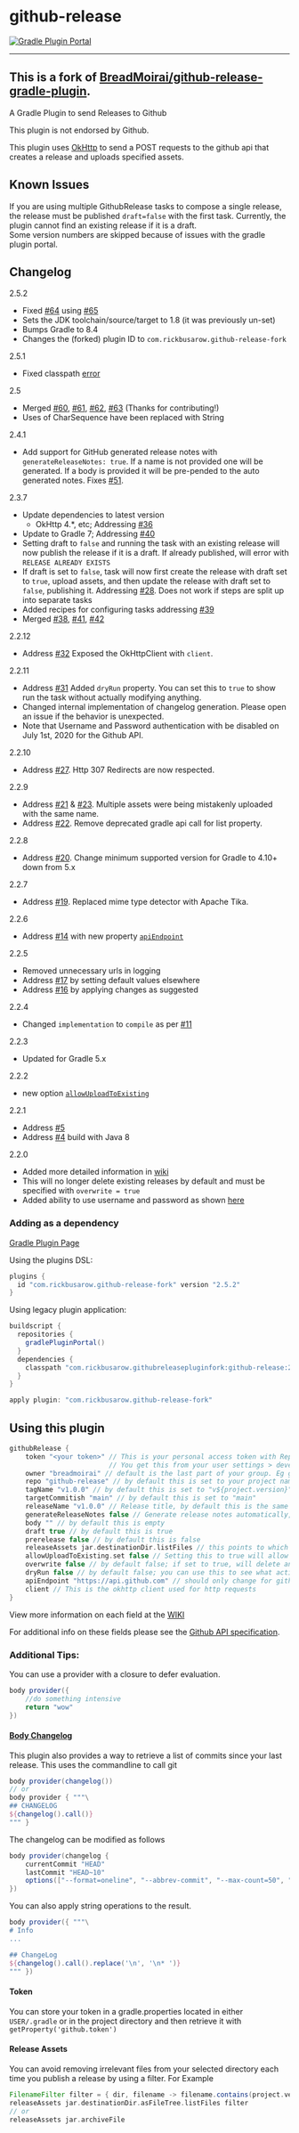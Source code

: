 # github-release
[![Gradle Plugin Portal](https://img.shields.io/badge/version-2.5.2-blue.svg)](https://plugins.gradle.org/plugin/com.rickbusarow.github-release-fork/2.5.2)

[p65]: https://github.com/BreadMoirai/github-release-gradle-plugin/pull/65
[i64]: https://github.com/BreadMoirai/github-release-gradle-plugin/issues/64
[p63]: https://github.com/BreadMoirai/github-release-gradle-plugin/pull/63
[p62]: https://github.com/BreadMoirai/github-release-gradle-plugin/pull/62
[p61]: https://github.com/BreadMoirai/github-release-gradle-plugin/pull/61
[p60]: https://github.com/BreadMoirai/github-release-gradle-plugin/pull/60
[i51]: https://github.com/BreadMoirai/github-release-gradle-plugin/issues/53
[i51]: https://github.com/BreadMoirai/github-release-gradle-plugin/issues/51
[p42]: https://github.com/BreadMoirai/github-release-gradle-plugin/pull/42
[p41]: https://github.com/BreadMoirai/github-release-gradle-plugin/pull/41
[p38]: https://github.com/BreadMoirai/github-release-gradle-plugin/pull/38
[i40]: https://github.com/BreadMoirai/github-release-gradle-plugin/issues/40
[i39]: https://github.com/BreadMoirai/github-release-gradle-plugin/issues/39
[i37]: https://github.com/BreadMoirai/github-release-gradle-plugin/issues/37
[i36]: https://github.com/BreadMoirai/github-release-gradle-plugin/issues/36
[i32]: https://github.com/BreadMoirai/github-release-gradle-plugin/issues/32
[i31]: https://github.com/BreadMoirai/github-release-gradle-plugin/issues/31
[i28]: https://github.com/BreadMoirai/github-release-gradle-plugin/issues/28
[i27]: https://github.com/BreadMoirai/github-release-gradle-plugin/issues/27
[i23]: https://github.com/BreadMoirai/github-release-gradle-plugin/issues/23
[i22]: https://github.com/BreadMoirai/github-release-gradle-plugin/issues/22
[i21]: https://github.com/BreadMoirai/github-release-gradle-plugin/issues/21
[i20]: https://github.com/BreadMoirai/github-release-gradle-plugin/issues/20
[i19]: https://github.com/BreadMoirai/github-release-gradle-plugin/issues/19
[i17]: https://github.com/BreadMoirai/github-release-gradle-plugin/issues/17
[i16]: https://github.com/BreadMoirai/github-release-gradle-plugin/issues/16
[i14]: https://github.com/BreadMoirai/github-release-gradle-plugin/issues/14
[i11]: https://github.com/BreadMoirai/github-release-gradle-plugin/issues/11
[i5]: https://github.com/BreadMoirai/github-release-gradle-plugin/issues/5
[i4]: https://github.com/BreadMoirai/github-release-gradle-plugin/issues/4

---
This is a fork of [BreadMoirai/github-release-gradle-plugin](https://github.com/BreadMoirai/github-release-gradle-plugin).
---

A Gradle Plugin to send Releases to Github

This plugin is not endorsed by Github.

This plugin uses [OkHttp](http://square.github.io/okhttp/) to send a POST requests to the github api that creates a release and uploads specified assets.

## Known Issues
If you are using multiple GithubRelease tasks to compose a single release, the release must be published `draft=false` with the first task. Currently, the plugin cannot find an existing release if it is a draft.  
Some version numbers are skipped because of issues with the gradle plugin portal.

## Changelog
2.5.2
- Fixed [#64][i64] using [#65][p65]
- Sets the JDK toolchain/source/target to 1.8 (it was previously un-set)
- Bumps Gradle to 8.4
- Changes the (forked) plugin ID to `com.rickbusarow.github-release-fork`

2.5.1
- Fixed classpath [error](https://github.com/BreadMoirai/github-release-gradle-plugin/pull/62#discussion_r1354355485)

2.5
- Merged [#60][p60], [#61][p61], [#62][p62], [#63][p63] (Thanks for contributing!)
- Uses of CharSequence have been replaced with String 

2.4.1
- Add support for GitHub generated release notes with `generateReleaseNotes: true`. If a name is not provided one will be generated. If a body is provided it will be pre-pended to the auto generated notes. Fixes [#51][i51].

2.3.7
- Update dependencies to latest version
  - OkHttp 4.*, etc; Addressing [#36][i36]
- Update to Gradle 7; Addressing [#40][i40]
- Setting draft to `false` and running the task with an existing release will now publish the release if it is a draft. If already published, will error with `RELEASE ALREADY EXISTS`
- If draft is set to `false`, task will now first create the release with draft set to `true`, upload assets, and then update the release with draft set to `false`, publishing it. Addressing [#28][i28]. Does not work if steps are split up into separate tasks
- Added recipes for configuring tasks addressing [#39][i39]
- Merged [#38][p38], [#41][p41], [#42][p42]

2.2.12
- Address [#32][i32] Exposed the OkHttpClient with `client`.

2.2.11
- Address [#31][i31] Added `dryRun` property. You can set this to `true` to show run the task without actually modifying anything.
- Changed internal implementation of changelog generation. Please open an issue if the behavior is unexpected.
- Note that Username and Password authentication with be disabled on July 1st, 2020 for the Github API.
 
2.2.10
- Address [#27][i27]. Http 307 Redirects are now respected.

2.2.9
- Address [#21][i21] & [#23][i23]. Multiple assets were being mistakenly uploaded with the same name.
- Address [#22][i22]. Remove deprecated gradle api call for list property.
 
2.2.8
- Address [#20][i20]. Change minimum supported version for Gradle to 4.10+ down from 5.x

2.2.7
- Address [#19][i19]. Replaced mime type detector with Apache Tika.

2.2.6
- Address [#14][i14] with new property [`apiEndpoint`](https://github.com/BreadMoirai/github-release-gradle-plugin/wiki#apiEndpoint)

2.2.5
- Removed unnecessary urls in logging
- Address [#17][i17] by setting default values elsewhere
- Address [#16][i16] by applying changes as suggested 

2.2.4
- Changed `implementation` to `compile` as per [#11][i11]

2.2.3
- Updated for Gradle 5.x

2.2.2
- new option [`allowUploadToExisting`](https://github.com/BreadMoirai/github-release-gradle-plugin/wiki#allowUploadToExisting)

2.2.1
- Address [#5][i5]
- Address [#4][i4] build with Java 8 

2.2.0
- Added more detailed information in [wiki](https://github.com/BreadMoirai/github-release-gradle-plugin/wiki)
- This will no longer delete existing releases by default and must be specified with `overwrite = true`
- Added ability to use username and password as shown [here](https://github.com/BreadMoirai/github-release-gradle-plugin/wiki#authorization)

### Adding as a dependency

[Gradle Plugin Page](https://plugins.gradle.org/plugin/com.rickbusarow.github-release-fork)


Using the plugins DSL:

```groovy
plugins {
  id "com.rickbusarow.github-release-fork" version "2.5.2"
}
```
Using legacy plugin application:

```groovy
buildscript {
  repositories {
    gradlePluginPortal()
  }
  dependencies {
    classpath "com.rickbusarow.githubreleasepluginfork:github-release:2.5.2"
  }
}

apply plugin: "com.rickbusarow.github-release-fork"
```



## Using this plugin

```groovy
githubRelease {
    token "<your token>" // This is your personal access token with Repo permissions
                         // You get this from your user settings > developer settings > Personal Access Tokens
    owner "breadmoirai" // default is the last part of your group. Eg group: "com.github.breadmoirai" => owner: "breadmoirai"
    repo "github-release" // by default this is set to your project name
    tagName "v1.0.0" // by default this is set to "v${project.version}"
    targetCommitish "main" // by default this is set to "main"
    releaseName "v1.0.0" // Release title, by default this is the same as the tagName
    generateReleaseNotes false // Generate release notes automatically, if true and body is present, body will be prepended, if name is not given, one will be generated by the tag
    body "" // by default this is empty
    draft true // by default this is true
    prerelease false // by default this is false
    releaseAssets jar.destinationDir.listFiles // this points to which files you want to upload as assets with your release, by default this is empty
    allowUploadToExisting.set false // Setting this to true will allow this plugin to upload artifacts to a release if it found an existing one. If overwrite is set to true, this option is ignored.  
    overwrite false // by default false; if set to true, will delete an existing release with the same tag and name
    dryRun false // by default false; you can use this to see what actions would be taken without making a release
    apiEndpoint "https://api.github.com" // should only change for github enterprise users
    client // This is the okhttp client used for http requests
}
```
View more information on each field at the [WIKI](https://github.com/BreadMoirai/github-release-gradle-plugin/wiki)

For additional info on these fields please see the [Github API specification](https://developer.github.com/v3/repos/releases/#create-a-release).


### Additional Tips:

You can use a provider with a closure to defer evaluation.
```groovy
body provider({
    //do something intensive
    return "wow"
})
```
#### [Body Changelog](https://github.com/BreadMoirai/github-release-gradle-plugin/wiki#changelog)
This plugin also provides a way to retrieve a list of commits since your last release. This uses the commandline to call git 
```groovy
body provider(changelog())
// or
body provider { """\
## CHANGELOG
${changelog().call()}
""" }
```
The changelog can be modified as follows
```groovy
body provider(changelog {
    currentCommit "HEAD"
    lastCommit "HEAD~10"
    options(["--format=oneline", "--abbrev-commit", "--max-count=50", "graph"])
})
```
You can also apply string operations to the result.
```groovy
body provider({ """\
# Info
...

## ChangeLog
${changelog().call().replace('\n', '\n* ')}
""" })
```


#### Token
You can store your token in a gradle.properties located in either `USER/.gradle` or in the project directory and then retrieve it with `getProperty('github.token')`

#### Release Assets
You can avoid removing irrelevant files from your selected directory each time you publish a release by using a filter. 
For Example 
```groovy
FilenameFilter filter = { dir, filename -> filename.contains(project.version) }
releaseAssets jar.destinationDir.asFileTree.listFiles filter
// or
releaseAssets jar.archiveFile
```
